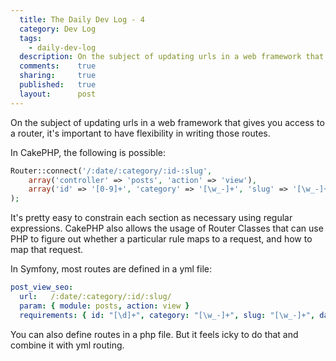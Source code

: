 ```yaml
---
  title: The Daily Dev Log - 4
  category: Dev Log
  tags:
    - daily-dev-log
  description: On the subject of updating urls in a web framework that gives you access to a router, it's important to have flexibility in writing those routes.
  comments:    true
  sharing:     true
  published:   true
  layout:      post
---
```


On the subject of updating urls in a web framework that gives you access to a router, it's important to have flexibility in writing those routes.

In CakePHP, the following is possible:

```php
Router::connect('/:date/:category/:id-:slug',
    array('controller' => 'posts', 'action' => 'view'),
    array('id' => '[0-9]+', 'category' => '[\w_-]+', 'slug' => '[\w_-]+', 'date' => '[0-9]{4}-[0-9]{2}-[0-9]{2}')
);
```

It's pretty easy to constrain each section as necessary using regular expressions. CakePHP also allows the usage of Router Classes that can use PHP to figure out whether a particular rule maps to a request, and how to map that request.

In Symfony, most routes are defined in a yml file:

```yaml
post_view_seo:
  url:   /:date/:category/:id/:slug/
  param: { module: posts, action: view }
  requirements: { id: "[\d]+", category: "[\w_-]+", slug: "[\w_-]+", date: "[0-9]{4}-[0-9]{2}-[0-9]{2}" }
```

You can also define routes in a php file. But it feels icky to do that and combine it with yml routing.
